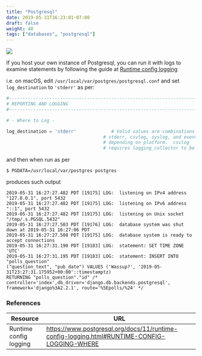 ```yaml
---
title: "Postgresql"
date: 2019-05-31T16:23:01-07:00
draft: false
weight: 40
tags: ["databases", "postgresql"]
---
```


![](/images/postgresql-logo.png)

If you host your own instance of Postgresql, you can run it with logs to examine statements by following the guide at
[Runtime config logging](https://www.postgresql.org/docs/11/runtime-config-logging.html#RUNTIME-CONFIG-LOGGING-WHERE)

i.e. on macOS, edit `/usr/local/var/postgres/postgresql.conf` and set `log_destination` to `'stderr'` as per:
```python
#------------------------------------------------------------------------------
# REPORTING AND LOGGING
#------------------------------------------------------------------------------

# - Where to Log -

log_destination = 'stderr'             # Valid values are combinations of
                                    # stderr, csvlog, syslog, and eventlog,
                                    # depending on platform.  csvlog
                                    # requires logging_collector to be on.
```

and then when run as per
```shell
$ PGDATA=/usr/local/var/postgres postgres
```

produces such output
```shell
2019-05-31 16:27:27.482 PDT [19175] LOG:  listening on IPv4 address "127.0.0.1", port 5432
2019-05-31 16:27:27.482 PDT [19175] LOG:  listening on IPv6 address "::1", port 5432
2019-05-31 16:27:27.482 PDT [19175] LOG:  listening on Unix socket "/tmp/.s.PGSQL.5432"
2019-05-31 16:27:27.503 PDT [19176] LOG:  database system was shut down at 2019-05-31 16:27:06 PDT
2019-05-31 16:27:27.508 PDT [19175] LOG:  database system is ready to accept connections
2019-05-31 16:27:31.190 PDT [19183] LOG:  statement: SET TIME ZONE 'UTC'
2019-05-31 16:27:31.195 PDT [19183] LOG:  statement: INSERT INTO "polls_question"
("question_text", "pub_date") VALUES ('Wassup?', '2019-05-31T23:27:31.175952+00:00'::timestamptz)
RETURNING "polls_question"."id" /* controller='index',db_driver='django.db.backends.postgresql',
framework='django%3A2.2.1', route='%5Epolls/%24' */
```

### References

Resource|URL
---|---
Runtime config logging|https://www.postgresql.org/docs/11/runtime-config-logging.html#RUNTIME-CONFIG-LOGGING-WHERE
